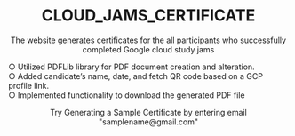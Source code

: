 <h1 align="center">CLOUD_JAMS_CERTIFICATE</h1>
<p align ="center">The website generates certificates for the all participants who successfully completed Google cloud study jams </p>
<p></p>○ Utilized PDFLib library for PDF document creation and alteration.<br>
○ Added candidate’s name, date, and fetch QR code based on a GCP profile link.<br>
○ Implemented functionality to download the generated PDF file</p>
<p align="center">Try Generating a Sample Certificate by entering email "samplename@gmail.com" </p>

